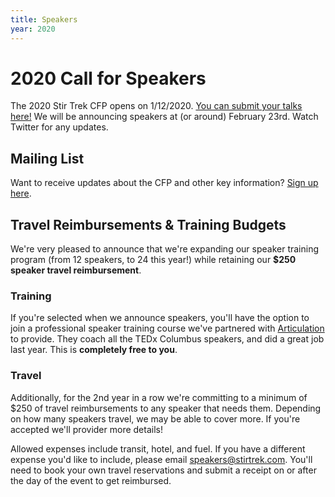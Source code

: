 ```yaml
---
title: Speakers
year: 2020
---
```


# 2020 Call for Speakers
<div class="icon-hr"></div>

The 2020 Stir Trek CFP opens on 1/12/2020. [You can submit your talks here!](https://sessionize.com/stir-trek-2020/) We will be announcing speakers at (or around) February 23rd. Watch Twitter for any updates.


## Mailing List
Want to receive updates about the CFP and other key information? [Sign up here](http://eepurl.com/deQ9An).

## Travel Reimbursements & Training Budgets
We're very pleased to announce that we're expanding our speaker training program (from 12 speakers, to 24 this year!) while retaining our **$250 speaker travel reimbursement**. 

### Training
If you're selected when we announce speakers, you'll have the option to join a professional speaker training course we've partnered with [Articulation](https://www.articulationinc.com/) to provide. They coach all the TEDx Columbus speakers, and did a great job last year. This is **completely free to you**.

### Travel
Additionally, for the 2nd year in a row we're committing to a minimum of $250 of travel reimbursements to any speaker that needs them. Depending on how many speakers travel, we may be able to cover more. If you're accepted we'll provider more details!

Allowed expenses include transit, hotel, and fuel. If you have a different expense you'd like to include, please email speakers@stirtrek.com. You'll need to book your own travel reservations and submit a receipt on or after the day of the event to get reimbursed.

<!--# Last Year's (2019) Speakers

<div class="icon-hr"></div>
<br>
-->